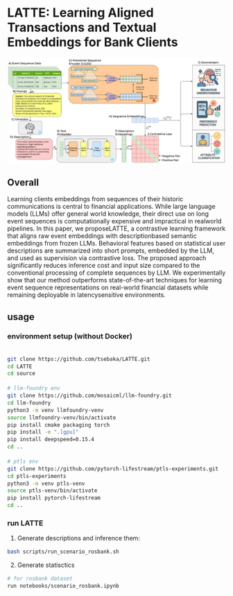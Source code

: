 # LATTE: Learning Aligned Transactions and Textual Embeddings for Bank Clients
<p align="center">
  <img src="assets/LATTE_pipeline.jpg" alt="latte" width="500"/>
</p>

## Overall
Learning clients embeddings from sequences
of their historic communications is central to
financial applications. While large language
models (LLMs) offer general world knowledge,
their direct use on long event sequences is computationally expensive and impractical in realworld pipelines. In this paper, we proposeLATTE, a contrastive learning framework that
aligns raw event embeddings with descriptionbased semantic embeddings from frozen LLMs.
Behavioral features based on statistical user descriptions are summarized into short prompts,
embedded by the LLM, and used as supervision
via contrastive loss. The proposed approach
significantly reduces inference cost and input
size compared to the conventional processing
of complete sequences by LLM. We experimentally show that our method outperforms
state-of-the-art techniques for learning event sequence representations on real-world financial
datasets while remaining deployable in latencysensitive environments.



## usage
### environment setup (without Docker)
```sh

git clone https://github.com/tsebaka/LATTE.git
cd LATTE
cd source

# llm-foundry env
git clone https://github.com/mosaicml/llm-foundry.git
cd llm-foundry
python3 -m venv llmfoundry-venv
source llmfoundry-venv/bin/activate
pip install cmake packaging torch
pip install -e ".[gpu]"
pip install deepspeed=0.15.4
cd ..

# ptls env
git clone https://github.com/pytorch-lifestream/ptls-experiments.git
cd ptls-experiments
python3 -m venv ptls-venv
source ptls-venv/bin/activate
pip install pytorch-lifestream
cd ..
```


### run LATTE

1. Generate descriptions and inference them:
```sh
bash scripts/run_scenario_rosbank.sh
```
2. Generate statisctics
```sh
# for rosbank dataset
run notebooks/scenario_rosbank.ipynb
```
